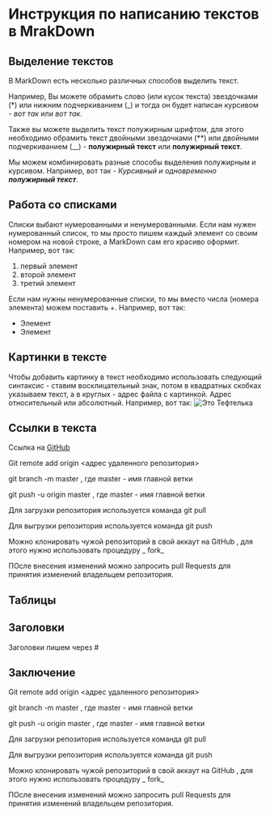# Инструкция по написанию текстов в MrakDown

## Выделение текстов

В MarkDown есть несколько различных способов выделить текст. 

Например, Вы можете обрамить слово (или кусок текста) звездочками (*) или нижним подчеркиванием (_) и тогда он будет написан курсивом - *вот так* или _вот так_.

Также вы можете выделить текст полужирным шрифтом, для этого необходимо обрамить текст двойными звездочками (**) или двойными подчеркиванием (__) - **полужирный текст** или __полужирный текст__.

Мы можем комбинировать разные способы выделения полужирным и курсивом. Например, вот так - _Курсивный и одновременно **полужирный текст**_.

## Работа со списками

Списки выбают нумерованными и ненумерованными. Если нам нужен нумерованный список, то мы просто пишем каждый элемент со своим номером на новой строке, а MarkDown сам его красиво оформит. Например, вот так:
1. первый элемент
2. второй элемент
3. третий элемент

Если нам нужны ненумерованные списки, то мы вместо числа (номера элемента) можем поставить +. Например, вот так:
+ Элемент
+ Элемент

## Картинки в тексте

Чтобы добавить картинку в текст необходимо использовать следующий синтаксис - ставим восклицательный знак, потом в квадратных скобках указываем текст, а в круглых - адрес файла с картинкой. Адрес относительный или абсолютный. Например, вот так:
![Это Тефтелька](Teftelka.jpg)

## Ссылки в текста

Ссылка на [GitHub](https://github.com/)




Git remote add origin <адрес удаленного репозитория>

git branch -m master , где master - имя главной ветки

git push -u origin master , где master - имя главной ветки

Для загрузки репозитория используется команда git pull

Для выгрузки репозитория используется команда git push

Можно клонировать чужой репозиторий в свой аккаут на GitHub , для этого нужно использовать процедуру _ fork_

ПОсле внесения изменений можно запросить pull Requests для принятия изменений владельцем репозитория.

## Таблицы

## Заголовки
Заголовки пишем через #

## Заключение

Git remote add origin <адрес удаленного репозитория>

git branch -m master , где master - имя главной ветки

git push -u origin master , где master - имя главной ветки

Для загрузки репозитория используется команда git pull

Для выгрузки репозитория используется команда git push

Можно клонировать чужой репозиторий в свой аккаут на GitHub , для этого нужно использовать процедуру _ fork_

ПОсле внесения изменений можно запросить pull Requests для принятия изменений владельцем репозитория.

